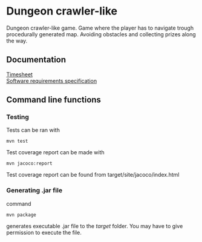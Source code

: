 # Dungeon crawler-like 

Dungeon crawler-like game. Game where the player has to navigate trough procedurally generated map. Avoiding obstacles and collecting prizes along the way.

## Documentation 
[Timesheet](https://github.com/uberballo/ot-harjoitustyo/blob/master/documentation/timesheet.md)  
[Software requirements specification](https://github.com/uberballo/ot-harjoitustyo/blob/master/documentation/SoftwareRequirementsSpecifications.md)

## Command line functions
### Testing

Tests can be ran with 

```
mvn test
```

Test coverage report can be made with

```
mvn jacoco:report
```
Test coverage report can be found from target/site/jacoco/index.html

### Generating .jar file

command
```
mvn package
```
generates executable .jar file to the _target_ folder. You may have to give permission to execute the file.
